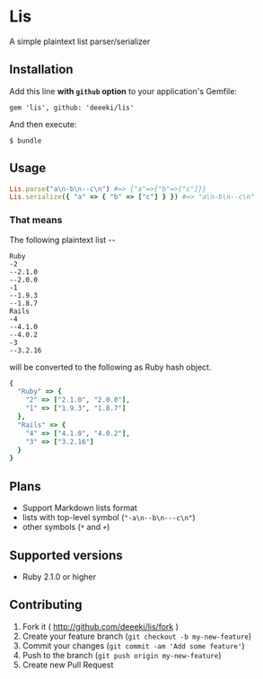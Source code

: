 # Lis

A simple plaintext list parser/serializer

## Installation

Add this line **with `github` option** to your application's Gemfile:

    gem 'lis', github: 'deeeki/lis'

And then execute:

    $ bundle

## Usage

```ruby
Lis.parse("a\n-b\n--c\n") #=> {"a"=>{"b"=>["c"]}}
Lis.serialize({ "a" => { "b" => ["c"] } }) #=> "a\n-b\n--c\n"
```

### That means

The following plaintext list --

```
Ruby
-2
--2.1.0
--2.0.0
-1
--1.9.3
--1.8.7
Rails
-4
--4.1.0
--4.0.2
-3
--3.2.16
```

will be converted to the following as Ruby hash object.

```ruby
{
  "Ruby" => {
    "2" => ["2.1.0", "2.0.0"],
    "1" => ["1.9.3", "1.8.7"]
  },
  "Rails" => {
    "4" => ["4.1.0", "4.0.2"],
    "3" => ["3.2.16"]
  }
}
```

## Plans

* Support Markdown lists format
 * lists with top-level symbol (`"-a\n--b\n---c\n"`)
 * other symbols (`*` and `+`)

## Supported versions

* Ruby 2.1.0 or higher

## Contributing

1. Fork it ( http://github.com/deeeki/lis/fork )
2. Create your feature branch (`git checkout -b my-new-feature`)
3. Commit your changes (`git commit -am 'Add some feature'`)
4. Push to the branch (`git push origin my-new-feature`)
5. Create new Pull Request
